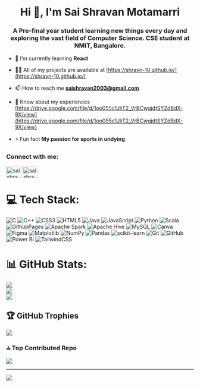 <h1 align="center">Hi 👋, I'm Sai Shravan Motamarri</h1>
<h3 align="center">A Pre-final year student learning new things every day and exploring the vast field of Computer Science. CSE student at NMIT, Bangalore.</h3>

- 🌱 I’m currently learning **React**

-  👨‍💻 All of my projects are available at [https://shravn-10.github.io/](https://shravn-10.github.io/)

- 📫 How to reach me **saishravan2003@gmail.com**

- 📄 Know about my experiences [https://drive.google.com/file/d/1oo055c1JliT2_VrBCwgjdtSYZdBdX-9X/view](https://drive.google.com/file/d/1oo055c1JliT2_VrBCwgjdtSYZdBdX-9X/view)

- ⚡ Fun fact **My passion for sports in undying**

<h3 align="left">Connect with me:</h3>
<p align="left">
<a href="https://linkedin.com/in/sai shravan motamarri" target="blank"><img align="center" src="https://raw.githubusercontent.com/rahuldkjain/github-profile-readme-generator/master/src/images/icons/Social/linked-in-alt.svg" alt="sai shravan motamarri" height="30" width="40" /></a>
<a href="https://www.leetcode.com/sai shravan motamarri" target="blank"><img align="center" src="https://raw.githubusercontent.com/rahuldkjain/github-profile-readme-generator/master/src/images/icons/Social/leet-code.svg" alt="sai shravan motamarri" height="30" width="40" /></a>
</p>


# 💻 Tech Stack:
![C](https://img.shields.io/badge/c-%2300599C.svg?style=for-the-badge&logo=c&logoColor=white) ![C++](https://img.shields.io/badge/c++-%2300599C.svg?style=for-the-badge&logo=c%2B%2B&logoColor=white) ![CSS3](https://img.shields.io/badge/css3-%231572B6.svg?style=for-the-badge&logo=css3&logoColor=white) ![HTML5](https://img.shields.io/badge/html5-%23E34F26.svg?style=for-the-badge&logo=html5&logoColor=white) ![Java](https://img.shields.io/badge/java-%23ED8B00.svg?style=for-the-badge&logo=openjdk&logoColor=white) ![JavaScript](https://img.shields.io/badge/javascript-%23323330.svg?style=for-the-badge&logo=javascript&logoColor=%23F7DF1E) ![Python](https://img.shields.io/badge/python-3670A0?style=for-the-badge&logo=python&logoColor=ffdd54) ![Scala](https://img.shields.io/badge/scala-%23DC322F.svg?style=for-the-badge&logo=scala&logoColor=white) ![GithubPages](https://img.shields.io/badge/github%20pages-121013?style=for-the-badge&logo=github&logoColor=white) ![Apache Spark](https://img.shields.io/badge/Apache%20Spark-FDEE21?style=for-the-badge&logo=apachespark&logoColor=black) ![Apache Hive](https://img.shields.io/badge/Apache%20Hive-FDEE21?style=for-the-badge&logo=apachehive&logoColor=black) ![MySQL](https://img.shields.io/badge/mysql-4479A1.svg?style=for-the-badge&logo=mysql&logoColor=white) ![Canva](https://img.shields.io/badge/Canva-%2300C4CC.svg?style=for-the-badge&logo=Canva&logoColor=white) ![Figma](https://img.shields.io/badge/figma-%23F24E1E.svg?style=for-the-badge&logo=figma&logoColor=white) ![Matplotlib](https://img.shields.io/badge/Matplotlib-%23ffffff.svg?style=for-the-badge&logo=Matplotlib&logoColor=black) ![NumPy](https://img.shields.io/badge/numpy-%23013243.svg?style=for-the-badge&logo=numpy&logoColor=white) ![Pandas](https://img.shields.io/badge/pandas-%23150458.svg?style=for-the-badge&logo=pandas&logoColor=white) ![scikit-learn](https://img.shields.io/badge/scikit--learn-%23F7931E.svg?style=for-the-badge&logo=scikit-learn&logoColor=white) ![Git](https://img.shields.io/badge/git-%23F05033.svg?style=for-the-badge&logo=git&logoColor=white) ![GitHub](https://img.shields.io/badge/github-%23121011.svg?style=for-the-badge&logo=github&logoColor=white) ![Power Bi](https://img.shields.io/badge/power_bi-F2C811?style=for-the-badge&logo=powerbi&logoColor=black) ![TailwindCSS](https://img.shields.io/badge/tailwindcss-%2338B2AC.svg?style=for-the-badge&logo=tailwind-css&logoColor=white)
# 📊 GitHub Stats:
![](https://github-readme-stats.vercel.app/api?username=shravn-10&theme=dark&hide_border=false&include_all_commits=false&count_private=false)<br/>
![](https://github-readme-streak-stats.herokuapp.com/?user=shravn-10&theme=dark&hide_border=false)<br/>
![](https://github-readme-stats.vercel.app/api/top-langs/?username=shravn-10&theme=dark&hide_border=false&include_all_commits=false&count_private=false&layout=compact)

## 🏆 GitHub Trophies
![](https://github-profile-trophy.vercel.app/?username=shravn-10&theme=radical&no-frame=false&no-bg=true&margin-w=4)

### 🔝 Top Contributed Repo
![](https://github-contributor-stats.vercel.app/api?username=shravn-10&limit=5&theme=dark&combine_all_yearly_contributions=true)


---
[![](https://visitcount.itsvg.in/api?id=shravn-10&icon=0&color=0)](https://visitcount.itsvg.in)

<!-- Proudly created with GPRM ( https://gprm.itsvg.in ) -->

